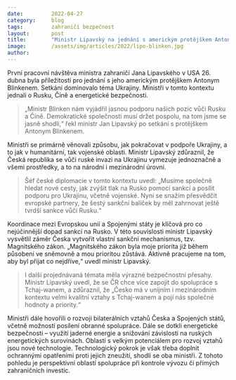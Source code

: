 ```yaml
---
date:         2022-04-27
category:     blog
tags:         zahraničí bezpečnost
layout:       post
title:        "Ministr Lipavský na jednání s americkým protějškem Antonym Blinkenem potvrdil pokračování společné podpory Ukrajině"
image:        /assets/img/articles/2022/lipo-blinken.jpg
author:       
---
```


 
První pracovní návštěva ministra zahraničí Jana Lipavského v USA 26. dubna byla příležitostí pro jednání s jeho americkým protějškem Antonym Blinkenem. Setkání dominovalo téma Ukrajiny. Ministři v tomto kontextu jednali o Rusku, Číně a energetické bezpečnosti.

> „Ministr Blinken nám vyjádřil jasnou podporu našich pozic vůči Rusku a Číně. Demokratické společnosti musí držet pospolu, na tom jsme se jasně shodli,“ řekl ministr Jan Lipavský po setkání s protějškem Antonym Blinkenem.

Ministři se primárně věnovali způsobu, jak pokračovat v podpoře Ukrajiny, a to jak v humanitární, tak vojenské oblasti. Ministr Lipavský zdůraznil, že Česká republika se vůči ruské invazi na Ukrajinu vymezuje jednoznačně a všemi prostředky, a to na národní i mezinárodní úrovni. 

> Šéf české diplomacie v tomto kontextu uvedl: „Musíme společně hledat nové cesty, jak zvýšit tlak na Rusko pomocí sankcí a posílit podporu pro Ukrajinu, včetně vojenské. Nyní se snažím přesvědčit evropské partnery, že šestý sankční balíček by měl zahrnovat ještě tvrdší sankce vůči Rusku.“

Koordinace mezi Evropskou unií a Spojenými státy je klíčová pro co nejúčinnější dopad sankcí na Rusko. V této souvislosti ministr Lipavský vysvětlil záměr Česka vytvořit vlastní sankční mechanismus, tzv. Magnitského zákon. „Magnitského zákon byla moje priorita již během působení ve sněmovně a mou prioritou zůstává. Aktivně pracujeme na tom, aby byl přijat co nejdříve,“ uvedl ministr Lipavský.

> I další projednávaná témata měla výrazné bezpečnostní přesahy. Ministr Lipavský uvedl, že se ČR chce více zapojit do spolupráce s Tchaj-wanem, a zdůraznil, že „Česko má v unijním i mezinárodním kontextu velmi kvalitní vztahy s Tchaj-wanem a pojí nás společné hodnoty a priority.“

Ministři dále hovořili o rozvoji bilaterálních vztahů Česka a Spojených států, včetně možností posílení obranné spolupráce. Dále se dotkli energetické bezpečnosti – využití jaderné energie a snižování závislosti na ruských energetických surovinách. Oblastí s velkým potenciálem pro rozvoj vztahů jsou nové technologie. Technologický pokrok je však třeba doplnit ochrannými opatřeními proti jejich zneužití, shodli se oba ministři. Z tohoto pohledu je perspektivní oblastí spolupráce při kontrole vývozu či přímých zahraničních investic.
